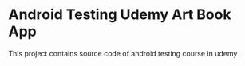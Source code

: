 # Android Testing Udemy Art Book App
This project contains source code of android testing course in udemy
